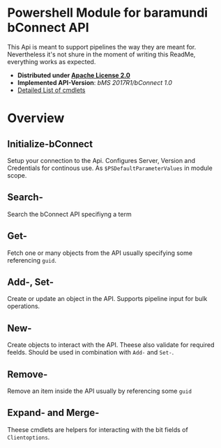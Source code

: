 # Powershell Module for baramundi bConnect API

This Api is meant to support pipelines the way they are meant for. Nevertheless it's not shure in the moment of writing this ReadMe, everything works as expected.

* **Distributed under [Apache License 2.0](LICENSE.txt)**
* **Implemented API-Version**: *bMS 2017R1/bConnect 1.0*
* [Detailed List of cmdlets](Commands.md)

# Overview

## Initialize-bConnect

Setup your connection to the Api. Configures Server, Version and Credentials for continous use. As `$PSDefaultParameterValues` in module scope.

## Search-

Search the bConnect API specifiyng a term

## Get-

Fetch one or many objects from the API usually specifying some referencing `guid`.

## Add-, Set-

Create or update an object in the API. Supports pipeline input for bulk operations.

## New-

Create objects to interact with the API. Theese also validate for required feelds. Should be used in combination with `Add-` and `Set-`.

## Remove-

Remove an item inside the API usually by referencing some `guid`

## Expand- and Merge-

Theese cmdlets are helpers for interacting with the bit fields of `Clientoptions`.



